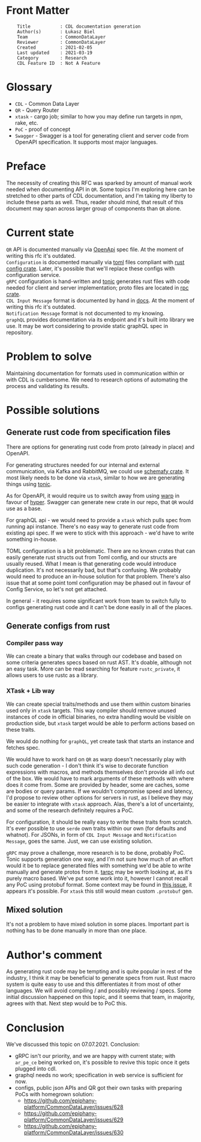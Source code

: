 # Front Matter

```
    Title           : CDL documentation generation
    Author(s)       : Łukasz Biel
    Team            : CommonDataLayer
    Reviewer        : CommonDataLayer
    Created         : 2021-02-05
    Last updated    : 2021-03-19
    Category        : Research
    CDL Feature ID  : Not A Feature
```

# Glossary
* `CDL` - Common Data Layer
* `QR` - Query Router
* `xtask` - cargo job; similar to how you may define run targets in npm, rake, etc.
* `PoC` - proof of concept
* `Swagger` - Swagger is a tool for generating client and server code from OpenAPI specification. It supports most major languages.

# Preface
The necessity of creating this RFC was sparked by amount of manual work needed when documenting API in `QR`.
Some topics I'm exploring here can be stretched to other parts of CDL documentation, and I'm taking my liberty to include
these parts as well. Thus, reader should mind, that result of this document may span across larger group of components than
`QR` alone.

# Current state
`QR` API is documented manually via [OpenApi][OpenApi] spec file. At the moment of writing this rfc it's outdated.  
`Configuration` is documented manually via [toml][configuration-docs] files compliant with [rust config crate][config-rs].
Later, it's possible that we'll replace these configs with configuration service.  
`gRPC` configuration is hand-written and [tonic][tonic-rs] generates rust files with code needed for client and server implementation; 
proto files are located in [rpc crate][cdl-rpc-rs].  
`CDL Input Message` format is documented by hand in [docs][cdl-input-message]. At the moment of writing this rfc it's outdated.  
`Notification Message` format is not documented to my knowing.  
`graphQL` provides documentation via its endpoint and it's built into library we use. It may be wort considering to provide static graphQL spec in repository.

# Problem to solve
Maintaining documentation for formats used in communication within or with CDL is cumbersome.
We need to research options of automating the process and validating its results.

# Possible solutions

## Generate rust code from specification files
There are options for generating rust code from proto (already in place) and OpenAPI.

For generating structures needed for our internal and external communication, via Kafka and RabbitMQ, we could use [schemafy crate][schemafy-rs].
It most likely needs to be done via `xtask`, similar to how we are generating things using [tonic][tonic-rs].

As for OpenAPI, it would require us to switch away from using [warp][warp-rs] in favour of [hyper][hyper-rs]. Swagger can generate new crate in our repo, 
that `QR` would use as a base.

For graphQL api - we would need to provide a `xtask` which pulls spec from running api instance. There's no easy way to generate rust code from existing api spec. If we were to stick with this approach - we'd have to write something in-house.

TOML configuration is a bit problematic. There are no known crates that can easily generate rust structs out from Toml config, and our structs
are usually reused. What I mean is that generating code would introduce duplication. It's not necessarily bad, but that's confusing.
We probably would need to produce an in-house solution for that problem. 
There's also issue that at some point toml configuration may be phased out in favour of Config Service, so let's not get attached.

In general - it requires some significant work from team to switch fully to configs generating rust code and it can't be done easily in all of the places.

## Generate configs from rust

### Compiler pass way
We can create a binary that walks through our codebase and based on some criteria generates specs based on rust AST. It's doable, although not an easy task.
More can be read searching for feature `rustc_private`, it allows users to use rustc as a library.

### XTask + Lib way
We can create special traits/methods and use them within custom binaries used only in `xtask` targets. This way compiler should remove unused instances of code in official binaries,
no extra handling would be visible on production side, but `xtask` target would be able to perform actions based on these traits.

We would do nothing for `graphQL`, yet create task that starts an instance and fetches spec.

We would have to work hard on `QR` as warp doesn't necessarily play with such code generation - 
I don't think it's wise to decorate function expressions with macros, and methods themselves don't provide all info out of the box.
We would have to mark arguments of these methods with where does it come from. Some are provided by header, some are caches, some are bodies or query params. 
If we wouldn't compromise speed and latency, I'd propose to review other options for servers in rust,
as I believe they may be easier to integrate with `xtask` approach. Alas, there's a lot of uncertainty, and some of the research definitely requires a PoC.

For configuration, it should be really easy to write these traits from scratch. It's ever possible to use `serde` own traits within our own (for defaults and whatnot).
For JSONs, in form of `CDL Input Message` and `Notification Message`, goes the same. Just, we can use existing solution.

`gRPC` may prove a challenge, more research is to be done, probably PoC. Tonic supports generation one way, 
and I'm not sure how much of an effort would it be to replace generated files with something we'd be able to write manually and generate protos from it.
[tarpc][tarpc-rs] may be worth looking at, as it's purely macro based. We've put some work into it, however I cannot recall any PoC using protobuf format. 
Some context may be found in [this issue][tarpc-rs-161], it appears it's possible. For `xtask` this still would mean custom `.protobuf` gen.

## Mixed solution
It's not a problem to have mixed solution in some places. Important part is nothing has to be done manually in more than one place.

# Author's comment
As generating rust code may be tempting and is quite popular in rest of the industry, I think it may be beneficial to generate specs from rust.
Rust macro system is quite easy to use and this differentiates it from most of other languages. We will avoid compiling / and possibly reviewing / specs.
Some initial discussion happened on this topic, and it seems that team, in majority, agrees with that. Next step would be to PoC this.

# Conclusion
We've discussed this topic on 07.07.2021.
Conclusion:
* gRPC isn't our priority, and we are happy with current state; with `ar_pe_ce` being worked on, it's possible to revive this topic once it gets plugged into cdl.
* graphql needs no work; specification in web service is sufficient for now.
* configs, public json APIs and QR got their own tasks with preparing PoCs with homegrown solution:
    * https://github.com/epiphany-platform/CommonDataLayer/issues/628
    * https://github.com/epiphany-platform/CommonDataLayer/issues/629
    * https://github.com/epiphany-platform/CommonDataLayer/issues/630

[OpenApi]: https://swagger.io/specification/
[configuration-docs]: ../configuration/index.md
[cdl-input-message]: ../architecture/data_router.md
[cdl-rpc-rs]: https://github.com/epiphany-platform/CommonDataLayer/tree/develop/crates/rpc/proto
[tonic-rs]: https://github.com/hyperium/tonic
[config-rs]: https://github.com/mehcode/config-rs
[schemafy-rs]: https://docs.rs/schemafy/0.5.2/schemafy/
[warp-rs]: https://github.com/seanmonstar/warp
[hyper-rs]: https://github.com/hyperium/hyper
[tarpc-rs]: https://github.com/google/tarpc
[tarpc-rs-161]: https://github.com/google/tarpc/issues/161
